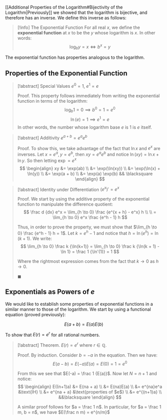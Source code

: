 [[Additional Properties of the Logarithm#Bijectivity of the Logarithm|Previously]] we showed that the logarithm is bijective, and therefore has an inverse. We define this inverse as follows:

> [!info] The Exponential Function
> For all real $x$, we define the **exponential function** at $x$ to be the $y$ whose logarithm is $x$. In other words:
> $$
> \log_b y = x \iff b^x = y
> $$

The exponential function has properties analogous to the logarithm.

## Properties of the Exponential Function

> [!abstract] Special Values
> $e^0 = 1$, $e^1 = e$
>
> Proof.
> This property follows immediately from writing the exponential function in terms of the logarithm:
> $$
> \log_b 1 = 0 \implies b^0 = 1 = e^0
> $$
> $$
> \ln(e) = 1 \implies e^1 = e
> $$
> In other words, the number whose logarithm base $e$ is 1 is $e$ itself.

> [!abstract] Additivity
> $e^{a + b} = e^a e^b$
>
> Proof.
> To show this, we take advantage of the fact that $\ln x$ and $e^x$ are inverses.
> Let $x = e^a, y = e^b$, then $xy = e^a e^b$ and notice $\ln(xy) = \ln x + \ln y$. So then letting $\exp = e^x$
> $$
> \begin{align}
> xy &= \exp(ab) \\
> &= \exp(\ln(xy)) \\
> &= \exp(\ln(x) + \ln(y)) \\
> &= \exp(a + b) \\
> &= \exp(a) \exp(b)
> && \blacksquare
> \end{align}
> $$

> [!abstract] Identity under Differentiation
> $(e^x)' = e^x$
>
> Proof.
> We start by using the additive property of the exponential function to manipulate the difference quotient:
> $$
> \frac d {dx} e^x
> = \lim_{h \to 0} \frac {e^{x + h} - e^x} h \\ \\
> = \lim_{h \to 0} e^x \frac {e^h - 1} h
> $$
>
> Thus, in order to prove the property, we must show that $\lim_{h \to 0} \frac {e^h - 1} h = 1$. Let $k = e^h - 1$ and notice that $h = \ln(e^h) = \ln(k + 1)$. We write:
> $$
> \lim_{h \to 0} \frac k {\ln(k+1)} =
> \lim_{h \to 0} \frac k {\ln(k + 1) - \ln 1} =
> \frac 1 {\ln'(1)} =
> 1
> $$
>
> Where the rightmost expression comes from the fact that $k \to 0$ as $h \to 0$.
>
> $\blacksquare$

## Exponentials as Powers of $e$

We would like to establish some properties of exponential functions in a similar manner to those of the logarithm. We start by using a functional equation (proved previously):

$$
E(a+b) = E(a)E(b)
$$

To show that $E(r) = e^r$ for all rational numbers.

> [!abstract] Theorem.
> $E(r) = e^r$ where $r \in \mathbb{Q}$.
>
> Proof.
> By induction. Consider $b = -a$ in the equation. Then we have:
> $$
> E(a - b) = E(-a)E(a) = E(0) = 1 = e^0
> $$
>
> From this we see that $E(-a) = \frac 1 {E(a)}$. Now let $N = n+1$ and notice:
> $$
> \begin{align}
> E((n+1)a) &= E(na + a) \\
> &= E(na)E(a) \\
> &= e^{na}e^a &\text{IH} \\
> &= e^{na + a} &\text{properties of $e$} \\
> &= e^{(n+1)a} \\
> &&\blacksquare
> \end{align}
> $$
>
> A similar proof follows for $a = \frac 1 n$. In particular, for $a = \frac 1 m, b = n$, we have $E(\frac n m) = e^{n/m}$